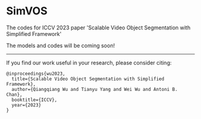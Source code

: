 # SimVOS

The codes for ICCV 2023 paper 'Scalable Video Object Segmentation with Simplified Framework'

The models and codes will be coming soon!

------

If you find our work useful in your research, please consider citing:

```
@inproceedings{wu2023,
  title={Scalable Video Object Segmentation with Simplified Framework},
  author={Qiangqiang Wu and Tianyu Yang and Wei Wu and Antoni B. Chan},
  booktitle={ICCV},
  year={2023}
}
```
